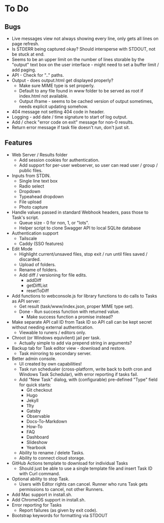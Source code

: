 # To Do

## Bugs

* Live messages view not always showing every line, only gets all lines on page refresh.
* Is STDERR being captured okay? Should intersperse with STDOUT, not be stuck at end.
* Seems to be an upper limit on the number of lines storable by the "output" text box on the user interface - might need to set a buffer limit / add paging.
* API - Check for ".." paths.
* Output - does output.html get displayed properly?
  * Make sure MIME type is set properly.
  * Default to any file found in www folder to be served as root if index.html not available.
  * Output iframe - seems to be cached version of output sometimes, needs explicit updating somehow.
* 404 message not setting 404 code in header.
* Logging - add date / time signature to start of log output.
* Add / check "error code on exit" message for non-0 results.
* Return error message if task file doesn't run, don't just sit.

## Features

* Web Server / Results folder
  * Add session cookies for authentication.
  * Add support for per-user webserver, so user can read user / group / public files.
* Inputs from STDIN.
  * Single line text box
  * Radio select
  * Dropdown
  * Typeahead dropdown
  * File upload
  * Photo capture
* Handle values passed in standard Webhook headers, pass those to Task's script.
  * Queue size - 0 for non, 1, or "lots".
  * Helper script to clone Swagger API to local SQLite database
* Authentication support
  * Tailscale
  * Caddy (SSO features)
* Edit Mode
  * Highlight current/unsaved files, stop exit / run until files saved / discarded.
  * Upload of folders.
  * Rename of folders.
  * Add diff / versioning for file edits.
    * addDiff
    * getDiffList
    * resetToDiff
* Add functions to webconsole.js for library functions to do calls to Tasks as API server:
  * Get result (task/www/index.json, proper MIME type set).
  * Done - Run success function with returned value.
    * Make success function a promise instead?
* Make separate API call ID from Task ID so API call can be kept secret without needing external authentication.
  * Viewable to runers / editors only.
* Chroot (or Windows equivilent) jail per task.
  * Actually simple to add via prepend string in arguments?
* Backup tab for Task editor view - download and restore.
  * Task mirroring to secondary server.
* Better admin console.
  * UI created by own capabilities!
  * Task run schedualer (cross-platform, write back to both cron and Windows Task Schedular), with error reporting if tasks fail.
  * Add "New Task" dialog, with (configurable) pre-defined "Type" field for quick starts:
    * Git checkout
    * Hugo
    * Jekyll
    * 11ty
    * Gatsby
    * Observable
    * Docs-To-Markdown
    * How-To
    * FAQ
    * Dashboard
    * Slideshow
    * Yearbook
  * Ability to rename / delete Tasks.
  * Ability to connect cloud storage.
* GitHub Actions template to download for individual Tasks
  * Should just be able to use a single template file and insert Task ID with Curl command.
* Optional ability to stop Task.
  * Users with Editor rights can cancel. Runner who runs Task gets permissions to cancel, not other Runners.
* Add Mac support in install.sh.
* Add ChromeOS support in install.sh.
* Error reporting for Tasks
  * Report failures (as given by exit code).
* Bootstrap keywords for formatting via STDOUT
